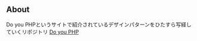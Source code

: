 ## About
Do you PHPというサイトで紹介されているデザインパターンをひたすら写経していくリポジトリ
<a href="http://d.hatena.ne.jp/shimooka/20141211/1418298136">Do you PHP</a>

